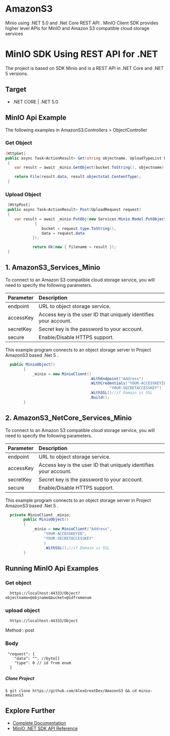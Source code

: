 # AmazonS3
Minio using .NET 5.0  and  .Net Core REST API . MinIO Client SDK provides higher level APIs for MinIO and Amazon S3 compatible cloud storage services
# MinIO SDK Using REST API  for .NET 
The project is based on SDK Minio and is a REST API in .NET Core and .NET 5 versions.

## Target
 * .NET CORE | .NET 5.0
 

## MinIO Api Example
The following examples in AmazonS3.Controllers > ObjectController 

### Get Object

```cs
[HttpGet]
public async Task<ActionResult> Get(string objectname, UploadTypeList bucket)
 {
    var result = await _minio.GetObject(bucket.ToString(), objectname);

    return File(result.data, result.objectstat.ContentType);
 }
```

### Upload Object

```cs
 [HttpPost]
 public async Task<ActionResult> Post(UploadRequest request)
 {
    var result = await _minio.PutObj(new Services.Minio.Model.PutObjectRequest()
             {
                bucket = request.type.ToString(),
                data = request.data
            });

            return Ok(new { filename = result });
 }
```
## 1. AmazonS3_Services_Minio
To connect to an Amazon S3 compatible cloud storage service, you will need to specify the following parameters.

| Parameter  | Description|
| :---         |     :---     |
| endpoint   | URL to object storage service.   |
| accessKey | Access key is the user ID that uniquely identifies your account. |
| secretKey | Secret key is the password to your account. |
| secure | Enable/Disable HTTPS support. |

This example program connects to an object storage server in Project AmazonS3 based .Net 5 .

```cs
  public MinioObject()
        {
            _minio = new MinioClient()
                                     .WithEndpoint("Address")
                                     .WithCredentials("YOUR-ACCESSKEYID",
                                              "YOUR-SECRETACCESSKEY")
                                     .WithSSL()//if Domain is SSL
                                     .Build();
        }
```
## 2. AmazonS3_NetCore_Services_Minio
To connect to an Amazon S3 compatible cloud storage service, you will need to specify the following parameters.

| Parameter  | Description|
| :---         |     :---     |
| endpoint   | URL to object storage service.   |
| accessKey | Access key is the user ID that uniquely identifies your account. |
| secretKey | Secret key is the password to your account. |
| secure | Enable/Disable HTTPS support. |

This example program connects to an object storage server in Project AmazonS3 based .Net 5 .

```cs
  private MinioClient _minio;
        public MinioObject()
        {
            _minio = new MinioClient("Address",
                 "YOUR-ACCESSKEYID",
                 "YOUR-SECRETACCESSKEY"
                 )
                 .WithSSL();//if Domain is SSL
        }
```
## Running MinIO Api Examples


### Get object
```
  https://localhost:44333/Object?objectname=@objname&bucket=@idfromenum
```

### upload object
```
  https://localhost:44333/Object
```
Method : post

### Body

```
 "request": {
    "data": "", //byte[]
    "type": 0 // id from enum 
  }
```
##### Clone Project 

```
$ git clone https://github.com/AlexGreatDev/AmazonS3 && cd minio-AmazonS3
```

## Explore Further
* [Complete Documentation](https://docs.min.io)
* [MinIO .NET SDK API Reference](https://docs.min.io/docs/dotnet-client-api-reference)
